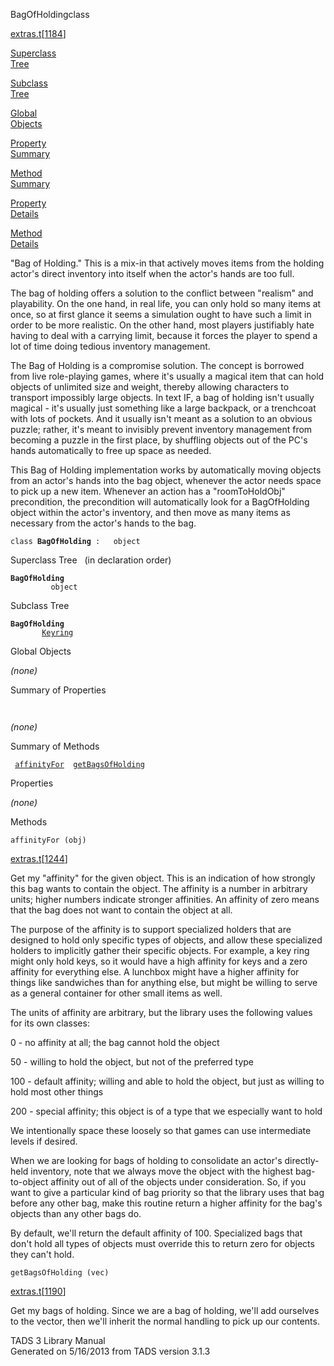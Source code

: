 <span class="title">BagOfHolding</span><span class="type">class</span>

[extras.t](../file/extras.t.html)\[[1184](../source/extras.t.html#1184)\]

[Superclass  
Tree](#_SuperClassTree_)

[Subclass  
Tree](#_SubClassTree_)

[Global  
Objects](#_ObjectSummary_)

[Property  
Summary](#_PropSummary_)

[Method  
Summary](#_MethodSummary_)

[Property  
Details](#_Properties_)

[Method  
Details](#_Methods_)

<div class="fdesc">

"Bag of Holding." This is a mix-in that actively moves items from the
holding actor's direct inventory into itself when the actor's hands are
too full.

The bag of holding offers a solution to the conflict between "realism"
and playability. On the one hand, in real life, you can only hold so
many items at once, so at first glance it seems a simulation ought to
have such a limit in order to be more realistic. On the other hand, most
players justifiably hate having to deal with a carrying limit, because
it forces the player to spend a lot of time doing tedious inventory
management.

The Bag of Holding is a compromise solution. The concept is borrowed
from live role-playing games, where it's usually a magical item that can
hold objects of unlimited size and weight, thereby allowing characters
to transport impossibly large objects. In text IF, a bag of holding
isn't usually magical - it's usually just something like a large
backpack, or a trenchcoat with lots of pockets. And it usually isn't
meant as a solution to an obvious puzzle; rather, it's meant to
invisibly prevent inventory management from becoming a puzzle in the
first place, by shuffling objects out of the PC's hands automatically to
free up space as needed.

This Bag of Holding implementation works by automatically moving objects
from an actor's hands into the bag object, whenever the actor needs
space to pick up a new item. Whenever an action has a "roomToHoldObj"
precondition, the precondition will automatically look for a
BagOfHolding object within the actor's inventory, and then move as many
items as necessary from the actor's hands to the bag.

`class `**`BagOfHolding`**` :   object`

</div>

<span id="_SuperClassTree_"></span>

<div class="mjhd">

<span class="hdln">Superclass Tree</span>   (in declaration order)

</div>

**`BagOfHolding`**  
`         object`  
<span id="_SubClassTree_"></span>

<div class="mjhd">

<span class="hdln">Subclass Tree</span>  

</div>

**`BagOfHolding`**  
`         `[`Keyring`](../object/Keyring.html)  
<span id="_ObjectSummary_"></span>

<div class="mjhd">

<span class="hdln">Global Objects</span>  

</div>

*(none)* <span id="_PropSummary_"></span>

<div class="mjhd">

<span class="hdln">Summary of Properties</span>  

</div>

` `

*(none)* <span id="_MethodSummary_"></span>

<div class="mjhd">

<span class="hdln">Summary of Methods</span>  

</div>

` `[`affinityFor`](#affinityFor)`  `[`getBagsOfHolding`](#getBagsOfHolding)`  `

<span id="_Properties_"></span>

<div class="mjhd">

<span class="hdln">Properties</span>  

</div>

*(none)* <span id="_Methods_"></span>

<div class="mjhd">

<span class="hdln">Methods</span>  

</div>

<span id="affinityFor"></span>

`affinityFor (obj)`

[extras.t](../file/extras.t.html)\[[1244](../source/extras.t.html#1244)\]

<div class="desc">

Get my "affinity" for the given object. This is an indication of how
strongly this bag wants to contain the object. The affinity is a number
in arbitrary units; higher numbers indicate stronger affinities. An
affinity of zero means that the bag does not want to contain the object
at all.

The purpose of the affinity is to support specialized holders that are
designed to hold only specific types of objects, and allow these
specialized holders to implicitly gather their specific objects. For
example, a key ring might only hold keys, so it would have a high
affinity for keys and a zero affinity for everything else. A lunchbox
might have a higher affinity for things like sandwiches than for
anything else, but might be willing to serve as a general container for
other small items as well.

The units of affinity are arbitrary, but the library uses the following
values for its own classes:

0 - no affinity at all; the bag cannot hold the object

50 - willing to hold the object, but not of the preferred type

100 - default affinity; willing and able to hold the object, but just as
willing to hold most other things

200 - special affinity; this object is of a type that we especially want
to hold

We intentionally space these loosely so that games can use intermediate
levels if desired.

When we are looking for bags of holding to consolidate an actor's
directly-held inventory, note that we always move the object with the
highest bag-to-object affinity out of all of the objects under
consideration. So, if you want to give a particular kind of bag priority
so that the library uses that bag before any other bag, make this
routine return a higher affinity for the bag's objects than any other
bags do.

By default, we'll return the default affinity of 100. Specialized bags
that don't hold all types of objects must override this to return zero
for objects they can't hold.

</div>

<span id="getBagsOfHolding"></span>

`getBagsOfHolding (vec)`

[extras.t](../file/extras.t.html)\[[1190](../source/extras.t.html#1190)\]

<div class="desc">

Get my bags of holding. Since we are a bag of holding, we'll add
ourselves to the vector, then we'll inherit the normal handling to pick
up our contents.

</div>

<div class="ftr">

TADS 3 Library Manual  
Generated on 5/16/2013 from TADS version 3.1.3

</div>
